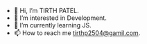 - 👋 Hi, I’m TIRTH PATEL.
- 👀 I’m interested in Development.
- 🌱 I’m currently learning JS.
- 📫 How to reach me tirthp2504@gamil.com.

<!---
TIRTH-25/TIRTH-25 is a ✨ special ✨ repository because its `README.md` (this file) appears on your GitHub profile.
You can click the Preview link to take a look at your changes.
--->
